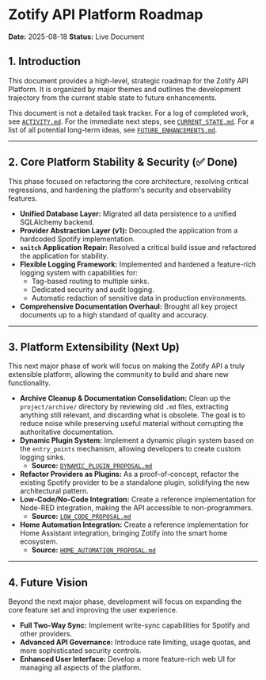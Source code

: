 # Zotify API Platform Roadmap

**Date:** 2025-08-18
**Status:** Live Document

## 1. Introduction

This document provides a high-level, strategic roadmap for the Zotify API Platform. It is organized by major themes and outlines the development trajectory from the current stable state to future enhancements.

This document is not a detailed task tracker. For a log of completed work, see [`ACTIVITY.md`](./logs/ACTIVITY.md). For the immediate next steps, see [`CURRENT_STATE.md`](./logs/CURRENT_STATE.md). For a list of all potential long-term ideas, see [`FUTURE_ENHANCEMENTS.md`](./FUTURE_ENHANCEMENTS.md).

---

## 2. Core Platform Stability & Security (✅ Done)

This phase focused on refactoring the core architecture, resolving critical regressions, and hardening the platform's security and observability features.

-   **Unified Database Layer:** Migrated all data persistence to a unified SQLAlchemy backend.
-   **Provider Abstraction Layer (v1):** Decoupled the application from a hardcoded Spotify implementation.
-   **`snitch` Application Repair:** Resolved a critical build issue and refactored the application for stability.
-   **Flexible Logging Framework:** Implemented and hardened a feature-rich logging system with capabilities for:
    -   Tag-based routing to multiple sinks.
    -   Dedicated security and audit logging.
    -   Automatic redaction of sensitive data in production environments.
-   **Comprehensive Documentation Overhaul:** Brought all key project documents up to a high standard of quality and accuracy.

---

## 3. Platform Extensibility (Next Up)

This next major phase of work will focus on making the Zotify API a truly extensible platform, allowing the community to build and share new functionality.

-   **Archive Cleanup & Documentation Consolidation:** Clean up the `project/archive/` directory by reviewing old `.md` files, extracting anything still relevant, and discarding what is obsolete. The goal is to reduce noise while preserving useful material without corrupting the authoritative documentation.
-   **Dynamic Plugin System:** Implement a dynamic plugin system based on the `entry_points` mechanism, allowing developers to create custom logging sinks.
    -   **Source:** [`DYNAMIC_PLUGIN_PROPOSAL.md`](./proposals/DYNAMIC_PLUGIN_PROPOSAL.md)
-   **Refactor Providers as Plugins:** As a proof-of-concept, refactor the existing Spotify provider to be a standalone plugin, solidifying the new architectural pattern.
-   **Low-Code/No-Code Integration:** Create a reference implementation for Node-RED integration, making the API accessible to non-programmers.
    -   **Source:** [`LOW_CODE_PROPOSAL.md`](./proposals/LOW_CODE_PROPOSAL.md)
-   **Home Automation Integration:** Create a reference implementation for Home Assistant integration, bringing Zotify into the smart home ecosystem.
    -   **Source:** [`HOME_AUTOMATION_PROPOSAL.md`](./proposals/HOME_AUTOMATION_PROPOSAL.md)

---

## 4. Future Vision

Beyond the next major phase, development will focus on expanding the core feature set and improving the user experience.

-   **Full Two-Way Sync:** Implement write-sync capabilities for Spotify and other providers.
-   **Advanced API Governance:** Introduce rate limiting, usage quotas, and more sophisticated security controls.
-   **Enhanced User Interface:** Develop a more feature-rich web UI for managing all aspects of the platform.
